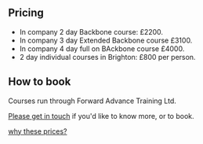 
## Pricing

* In company 2 day Backbone course: £2200.
* In company 3 day Extended Backbone course £3100.
* In company 4 day full on BAckbone course £4000.
* 2 day individual courses in Brighton: £800 per person.

## How to book

Courses run through Forward Advance Training Ltd.

[Please get in touch](mailto:hello@nicholasjohnson.com) if you'd like to know more, or to book.

[why these prices?](/pricing/)
